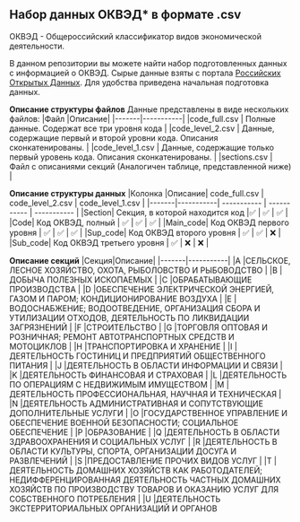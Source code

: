 ## Набор данных ОКВЭД* в формате .csv
ОКВЭД - Общероссийский классификатор видов экономической деятельности.

В данном репозитории вы можете найти набор подготовленных данных с информацией о ОКВЭД. Сырые данные взяты с портала [Российских Открытых Данных](https://data.gov.ru/opendata/7710349494-okved). Для удобства приведена начальная подготовка данных.

**Описание структуры файлов**
Данные представлены в виде нескольких файлов:
|Файл |Описание|
|-------|-----------|
|code_full.csv | Полные данные. Содержат все три уровня кода |
|code_level_2.csv | Данные, содержащие первый и второй уровни кода. Описания сконкатенированы. |
|code_level_1.csv | Данные, содержащие только первый уровень кода. Описания сконкатенированы. |
|sections.csv | Файл с описаниями секций (Аналогичен таблице, представленной ниже) |

**Описание структуры данных**
|Колонка |Описание| code_full.csv | code_level_2.csv | code_level_1.csv |
|-------|-----------| ----------- | ----------- | ----------- |
|Section| Секция, в которой находится код |:white_check_mark: | :white_check_mark: | :white_check_mark: |
|Code| Код ОКВЭД, полный | :white_check_mark: | :white_check_mark: | :white_check_mark: |
|Main_code| Код ОКВЭД первого уровня | :white_check_mark: | :white_check_mark: | :white_check_mark: |
|Sup_code| Код ОКВЭД второго уровня | :white_check_mark: | :white_check_mark: | :x: |
|Sub_code| Код ОКВЭД третьего уровня | :white_check_mark: | :x: | :x: |

**Описание секций**
|Секция|Описание|
|-------|-----------|
|A      |СЕЛЬСКОЕ, ЛЕСНОЕ ХОЗЯЙСТВО, ОХОТА, РЫБОЛОВСТВО И РЫБОВОДСТВО                                                                                                                                                                                                                                                                                                                                                                                                                                                        |
|B      |ДОБЫЧА ПОЛЕЗНЫХ ИСКОПАЕМЫХ                                                                                                                                                                                                                                                                                                                                                                                                                                                                                          |
|C      |ОБРАБАТЫВАЮЩИЕ ПРОИЗВОДСТВА                                                                                                                                                                                                                                                                                                                                                                                                                                                                                         |
|D      |ОБЕСПЕЧЕНИЕ ЭЛЕКТРИЧЕСКОЙ ЭНЕРГИЕЙ, ГАЗОМ И ПАРОМ; КОНДИЦИОНИРОВАНИЕ ВОЗДУХА                                                                                                                                                                                                                                                                                                                                                                                                                                        |
|E      |ВОДОСНАБЖЕНИЕ; ВОДООТВЕДЕНИЕ, ОРГАНИЗАЦИЯ СБОРА И УТИЛИЗАЦИИ ОТХОДОВ, ДЕЯТЕЛЬНОСТЬ ПО ЛИКВИДАЦИИ ЗАГРЯЗНЕНИЙ                                                                                                                                                                                                                                                                                                                                                                                                        |
|F      |СТРОИТЕЛЬСТВО                                                                                                                                                                                                                                                                                                                                                                                                                                                                                                       |
|G      |ТОРГОВЛЯ ОПТОВАЯ И РОЗНИЧНАЯ; РЕМОНТ АВТОТРАНСПОРТНЫХ СРЕДСТВ И МОТОЦИКЛОВ                                                                                                                                                                                                                                                                                                                                                                                                                                          |
|H      |ТРАНСПОРТИРОВКА И ХРАНЕНИЕ                                                                                                                                                                                                                                                                                                                                                                                                                                                                                          |
|I      |ДЕЯТЕЛЬНОСТЬ ГОСТИНИЦ И ПРЕДПРИЯТИЙ ОБЩЕСТВЕННОГО ПИТАНИЯ                                                                                                                                                                                                                                                                                                                                                                                                                                                           |
|J      |ДЕЯТЕЛЬНОСТЬ В ОБЛАСТИ ИНФОРМАЦИИ И СВЯЗИ                                                                                                                                                                                                                                                                                                                                                                                                                                                                           |
|K      |ДЕЯТЕЛЬНОСТЬ ФИНАНСОВАЯ И СТРАХОВАЯ                                                                                                                                                                                                                                                                                                                                                                                                                                                                                 |
|L      |ДЕЯТЕЛЬНОСТЬ ПО ОПЕРАЦИЯМ С НЕДВИЖИМЫМ ИМУЩЕСТВОМ                                                                                                                                                                                                                                                                                                                                                                                                                                                                   |
|M      |ДЕЯТЕЛЬНОСТЬ ПРОФЕССИОНАЛЬНАЯ, НАУЧНАЯ И ТЕХНИЧЕСКАЯ                                                                                                                                                                                                                                                                                                                                                                                                                                                                |
|N      |ДЕЯТЕЛЬНОСТЬ АДМИНИСТРАТИВНАЯ И СОПУТСТВУЮЩИЕ ДОПОЛНИТЕЛЬНЫЕ УСЛУГИ                                                                                                                                                                                                                                                                                                                                                                                                                                                 |
|O      |ГОСУДАРСТВЕННОЕ УПРАВЛЕНИЕ И ОБЕСПЕЧЕНИЕ ВОЕННОЙ БЕЗОПАСНОСТИ; СОЦИАЛЬНОЕ ОБЕСПЕЧЕНИЕ                                                                                                                                                                                                                                                                                                                                                                                                                               |
|P      |ОБРАЗОВАНИЕ                                                                                                                                                                                                                                                                                                                                                                                                                                                                                                         |
|Q      |ДЕЯТЕЛЬНОСТЬ В ОБЛАСТИ ЗДРАВООХРАНЕНИЯ И СОЦИАЛЬНЫХ УСЛУГ                                                                                                                                                                                                                                                                                                                                                                                                                                                           |
|R      |ДЕЯТЕЛЬНОСТЬ В ОБЛАСТИ КУЛЬТУРЫ, СПОРТА, ОРГАНИЗАЦИИ ДОСУГА И РАЗВЛЕЧЕНИЙ                                                                                                                                                                                                                                                                                                                                                                                                                                           |
|S      |ПРЕДОСТАВЛЕНИЕ ПРОЧИХ ВИДОВ УСЛУГ                                                                                                                                                                                                                                                                                                                                                                                                                                                                                   |
|T      |ДЕЯТЕЛЬНОСТЬ ДОМАШНИХ ХОЗЯЙСТВ КАК РАБОТОДАТЕЛЕЙ; НЕДИФФЕРЕНЦИРОВАННАЯ ДЕЯТЕЛЬНОСТЬ ЧАСТНЫХ ДОМАШНИХ ХОЗЯЙСТВ ПО ПРОИЗВОДСТВУ ТОВАРОВ И ОКАЗАНИЮ УСЛУГ ДЛЯ СОБСТВЕННОГО ПОТРЕБЛЕНИЯ                                                                                                                                                                                                                                                                                                                                 |
|U      |ДЕЯТЕЛЬНОСТЬ ЭКСТЕРРИТОРИАЛЬНЫХ ОРГАНИЗАЦИЙ И ОРГАНОВ
